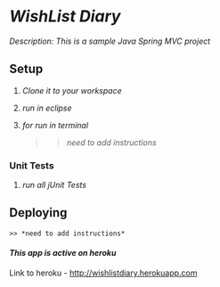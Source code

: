 # _WishList Diary_

_Description: This is a sample Java Spring MVC project_

## Setup 

1. _Clone it to your workspace_
2. _run in eclipse_

3. _for run in terminal_
    >> *need to add instructions*


### Unit Tests

1. _run all jUnit Tests_


## Deploying
    >> *need to add instructions*

    
#### _This app is active on heroku_
Link to heroku - http://wishlistdiary.herokuapp.com 